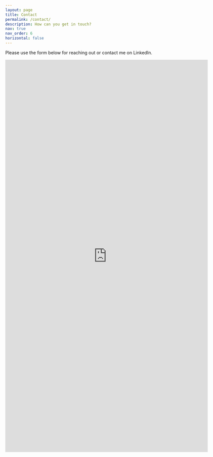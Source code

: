 ```yaml
---
layout: page
title: Contact
permalink: /contact/
description: How can you get in touch?
nav: true
nav_order: 6
horizontal: false
---
```


Please use the form below for reaching out or contact me on LinkedIn.

<iframe src="https://docs.google.com/forms/d/e/1FAIpQLSeFHH4TM4z8O3X7EATNE_8fu38F2A_SBTYhWcRRlyluZMQoyg/viewform?embedded=true" width="640" height="1239" frameborder="0" marginheight="0" marginwidth="0">Loading…</iframe>